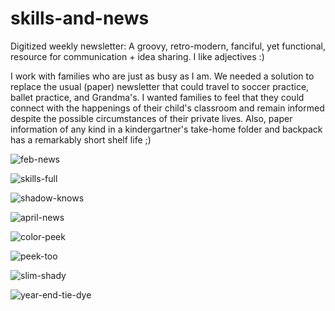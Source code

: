 # skills-and-news
Digitized weekly newsletter: A groovy, retro-modern, fanciful, yet functional, resource for communication + idea sharing. I like adjectives :)  

I work with families who are just as busy as I am. We needed a solution to replace the usual (paper) newsletter that could travel to soccer practice, ballet practice, and Grandma's. I wanted families to feel that they could connect with the happenings of their child's classroom and remain informed despite the possible circumstances of their private lives. Also, paper information of any kind in a kindergartner's take-home folder and backpack has a remarkably short shelf life ;) 

![feb-news](https://user-images.githubusercontent.com/44883733/56003105-2ad41200-5c93-11e9-8bfd-d500703589c4.png)

![skills-full](https://user-images.githubusercontent.com/44883733/54649306-0748ed80-4a80-11e9-9620-74eefc05aedd.png)

![shadow-knows](https://user-images.githubusercontent.com/44883733/56086111-b37eb980-5e1d-11e9-9ec3-21dd57e842f4.png)

![april-news](https://user-images.githubusercontent.com/44883733/55297077-34868b80-53f0-11e9-8e88-8c831ff0f5a6.png)

![color-peek](https://user-images.githubusercontent.com/44883733/56086506-f2653d00-5e26-11e9-95d1-00e42e4bd518.png)

![peek-too](https://user-images.githubusercontent.com/44883733/56086601-458bbf80-5e28-11e9-89e9-c52690589596.png)

![slim-shady](https://user-images.githubusercontent.com/44883733/56086899-2ee86700-5e2e-11e9-977b-071e9ac03430.png)

![year-end-tie-dye](https://user-images.githubusercontent.com/44883733/57652796-59008680-759e-11e9-80b1-2ff6c41a319d.png)



